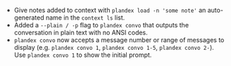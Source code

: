 - Give notes added to context with `plandex load -n 'some note'` an auto-generated name in the `context ls` list.
- Added a `--plain / -p` flag to `plandex convo` that outputs the conversation in plain text with no ANSI codes.
- `plandex convo` now accepts a message number or range of messages to display (e.g. `plandex convo 1`, `plandex convo 1-5`, `plandex convo 2-`). Use `plandex convo 1` to show the initial prompt.